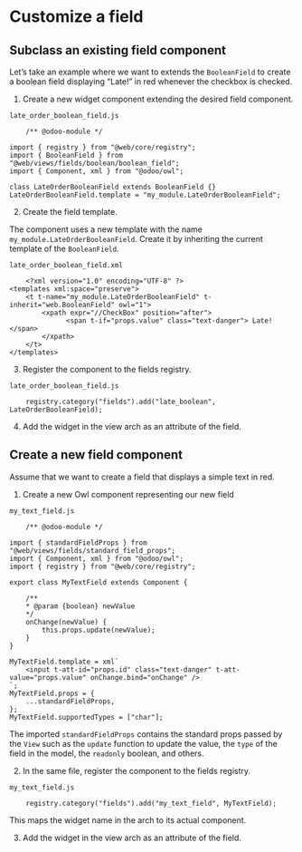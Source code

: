# Customize a field

## Subclass an existing field component

Let’s take an example where we want to extends the `BooleanField` to create a
boolean field displaying “Late!” in red whenever the checkbox is checked.

  1. Create a new widget component extending the desired field component.

`late_order_boolean_field.js`

    
        /** @odoo-module */
    
    import { registry } from "@web/core/registry";
    import { BooleanField } from "@web/views/fields/boolean/boolean_field";
    import { Component, xml } from "@odoo/owl";
    
    class LateOrderBooleanField extends BooleanField {}
    LateOrderBooleanField.template = "my_module.LateOrderBooleanField";
    

  2. Create the field template.

The component uses a new template with the name
`my_module.LateOrderBooleanField`. Create it by inheriting the current
template of the `BooleanField`.

`late_order_boolean_field.xml`

    
        <?xml version="1.0" encoding="UTF-8" ?>
    <templates xml:space="preserve">
        <t t-name="my_module.LateOrderBooleanField" t-inherit="web.BooleanField" owl="1">
            <xpath expr="//CheckBox" position="after">
                  <span t-if="props.value" class="text-danger"> Late! </span>
            </xpath>
        </t>
    </templates>
    

  3. Register the component to the fields registry.

`late_order_boolean_field.js`

    
        registry.category("fields").add("late_boolean", LateOrderBooleanField);
    

  4. Add the widget in the view arch as an attribute of the field.
    
        <field name="somefield" widget="late_boolean"/>
    

## Create a new field component

Assume that we want to create a field that displays a simple text in red.

  1. Create a new Owl component representing our new field

`my_text_field.js`

    
        /** @odoo-module */
    
    import { standardFieldProps } from "@web/views/fields/standard_field_props";
    import { Component, xml } from "@odoo/owl";
    import { registry } from "@web/core/registry";
    
    export class MyTextField extends Component {
    
        /**
        * @param {boolean} newValue
        */
        onChange(newValue) {
            this.props.update(newValue);
        }
    }
    
    MyTextField.template = xml`
        <input t-att-id="props.id" class="text-danger" t-att-value="props.value" onChange.bind="onChange" />
    `;
    MyTextField.props = {
        ...standardFieldProps,
    };
    MyTextField.supportedTypes = ["char"];
    

The imported `standardFieldProps` contains the standard props passed by the
`View` such as the `update` function to update the value, the `type` of the
field in the model, the `readonly` boolean, and others.

  2. In the same file, register the component to the fields registry.

`my_text_field.js`

    
        registry.category("fields").add("my_text_field", MyTextField);
    

This maps the widget name in the arch to its actual component.

  3. Add the widget in the view arch as an attribute of the field.
    
        <field name="somefield" widget="my_text_field"/>
    

